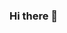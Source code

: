 ### Hi there 👋

<!--
**Riyanka18/Riyanka18** is a ✨ _special_ ✨ repository because its `README.md` (this file) appears on your GitHub profile.

Here are some ideas to get you started:
I'm a highly ambitious engineering student with never ending curiosity and interest in learning new skills.
Apart from the Coding world I like cooking, sketching, and reading really good fiction. And I'm exploring the world of Android development at present.
